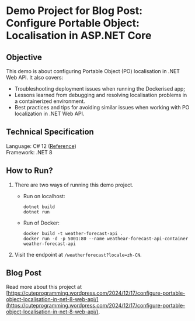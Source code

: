# Demo Project for Blog Post: Configure Portable Object: Localisation in ASP.NET Core

## Objective
This demo is about configuring Portable Object (PO) localisation in .NET Web API. It also covers:
- Troubleshooting deployment issues when running the Dockerised app;
- Lessons learned from debugging and resolving localisation problems in a containerized environment.
- Best practices and tips for avoiding similar issues when working with PO localization in .NET Web API.

## Technical Specification
Language: C# 12 ([Reference](https://learn.microsoft.com/en-us/dotnet/csharp/language-reference/language-versioning))\
Framework: .NET 8

## How to Run?
1. There are two ways of running this demo project.
   - Run on localhost:
     ```
     dotnet build
     dotnet run
     ```
   - Run of Docker:
     ```
     docker build -t weather-forecast-api .
     docker run -d -p 5001:80 --name weathear-forecast-api-container weather-forecast-api
     ```

2. Visit the endpoint at `/weatherforecast?locale=zh-CN`.

## Blog Post

Read more about this project at [https://cuteprogramming.wordpress.com/2024/12/17/configure-portable-object-localisation-in-net-8-web-api/](https://cuteprogramming.wordpress.com/2024/12/17/configure-portable-object-localisation-in-net-8-web-api/).

